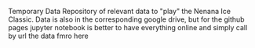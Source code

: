 Temporary Data Repository of relevant data to "play" the Nenana Ice Classic. Data is also in the corresponding google drive, but for the github pages jupyter notebook is better to have everything online and simply call by url the data fmro here
